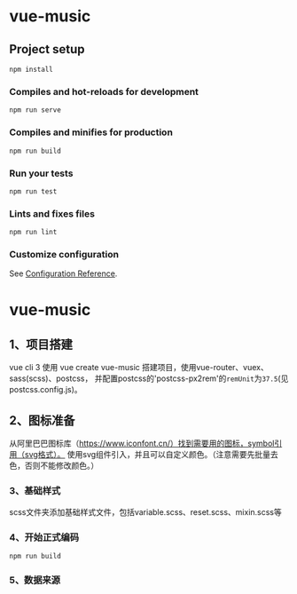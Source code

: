 # vue-music

## Project setup
```
npm install
```

### Compiles and hot-reloads for development
```
npm run serve
```

### Compiles and minifies for production
```
npm run build
```

### Run your tests
```
npm run test
```

### Lints and fixes files
```
npm run lint
```

### Customize configuration
See [Configuration Reference](https://cli.vuejs.org/config/).


# vue-music

## 1、项目搭建
vue cli 3 使用 vue create vue-music 搭建项目，使用vue-router、vuex、sass(scss)、postcss，
并配置postcss的'postcss-px2rem'的`remUnit`为`37.5`(见postcss.config.js)。

## 2、图标准备
从阿里巴巴图标库（https://www.iconfont.cn/）找到需要用的图标，symbol引用（svg格式）。
使用svg组件引入，并且可以自定义颜色。（注意需要先批量去色，否则不能修改颜色。）

### 3、基础样式
scss文件夹添加基础样式文件，包括variable.scss、reset.scss、mixin.scss等

### 4、开始正式编码
```
npm run build
```

### 5、数据来源

